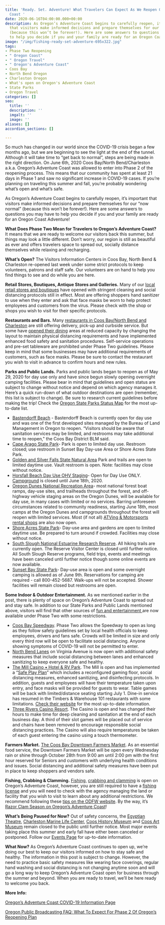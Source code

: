 ```yaml
---
title: 'Ready. Set. Adventure! What Travelers Can Expect As We Reopen Oregon’s Adventure
  Coast '
date: 2020-06-16T04:00:00.000+00:00
description: As Oregon’s Adventure Coast begins to carefully reopen, it’s important
  that visitors make informed decisions and prepare themselves for our “now normal”
  (because this won’t be forever!). Here are some answers to questions you may have
  to help you decide if you and your family are ready for an Oregon Coast Adventure!
image: "/img/fishing-ready-set-adventure-695x322.jpg"
tags:
- Phase Two Reopening
- " Oregon Coast"
- " Oregon Travel"
- " Oregon's Adventure Coast"
- Coos Bay
- North Bend Oregon
- Charleston Oregon
- What's open on Oregon's Adventure Coast
- State Parks
- Oregon Travel
categories: []
seo:
  title: ''
  description: ''
  imgalt: ''
  image: ''
aliases: []
accordion_sections: []

---
```

So much has changed in our world since the COVID-19 crisis began a few months ago, but we are beginning to see the light at the end of the tunnel. Although it will take time to “get back to normal”, steps are being made in the right direction. On June 6th, 2020 Coos Bay/North Bend/Charleston a.k.a. Oregon’s Adventure Coast was allowed to enter into Phase 2 of the reopening process. This means that our community has spent at least 21 days in Phase 1 and saw no significant increase in COVID-19 cases. If you’re planning on traveling this summer and fall, you’re probably wondering what’s open and what’s safe.

As Oregon’s Adventure Coast begins to carefully reopen, it’s important that visitors make informed decisions and prepare themselves for our “now normal” (because this won’t be forever!). Here are some answers to questions you may have to help you decide if you and your family are ready for an Oregon Coast Adventure!

**What Does Phase Two Mean for Travelers to Oregon’s Adventure Coast?** It means that we are ready to welcome our visitors back this summer, but things may look a little different. Don’t worry, our region is still as beautiful as ever and offers travelers space to spread out, socially distance themselves while relaxing and recharging.

**What’s Open?** The Visitors Information Centers in Coos Bay, North Bend & Charleston re-opened last week under some strict protocols to keep volunteers, patrons and staff safe. Our volunteers are on hand to help you find things to see and do while you are here.

**Retail Stores, Boutiques, Antique Stores and Galleries.** Many of our [local retail stores and boutiques](https://www.oregonsadventurecoast.com/shopping/) have opened with stringent cleaning and social distancing protocols still in effect. Most are offering shoppers hand sanitizer to use when they enter and ask that face masks be worn to help protect employees and customers from the virus. Please check with the shop or shops you wish to visit for their specific protocols.

**Restaurants and Bars.** Many [restaurants in Coos Bay/North Bend and Charleston](https://www.oregonsadventurecoast.com/dining/) are still offering delivery, pick-up and curbside service. But some have [opened their dining](https://www.oregonsadventurecoast.com/dining-options-takeout/) areas at reduced capacity by changing the layout to maintain physical distancing requirements and have implemented enhanced food safety and sanitation procedures. Self-service operations and pre-set tableware are prohibited under Phase Two guidelines. Please keep in mind that some businesses may have additional requirements of customers, such as face masks. Please be sure to contact the restaurant you wish to visit in advance to confirm hours and new rules.

**Parks and Public Lands.** Parks and public lands began to reopen as of May 29, 2020 for day use only and have since begun slowly opening overnight camping facilities. Please bear in mind that guidelines and open status are subject to change without notice and depend on which agency manages it. Here’s a quick run-down of what outdoor destinations are open (remember, this list is subject to change). Be sure to research current guidelines before making the trip! Check the [Oregon State Parks Status Map](https://oregonstateparks.org/index.cfm?do=v.dsp_parkstatus) for the most up-to-date list.

* [Bastendorff Beach](https://kcby.com/search?find=%20Bastendorff%20Beach) - Bastendorff Beach is currently open for day use and was one of the first developed sites managed by the Bureau of Land Management in Oregon to reopen. “Visitors should be aware that sanitation services may be limited, and restrooms may take additional time to reopen," the Coos Bay District BLM said.
* [Cape Arago State Park](https://stateparks.oregon.gov/index.cfm?do=parkPage.dsp_parkPage&parkId=66)- Park is open to limited day use. Restroom closed; use restroom in Sunset Bay Day-use Area or Shore Acres State Park.
* [Golden and Silver Falls State Natural Area](https://stateparks.oregon.gov/index.cfm?do=parkPage.dsp_parkPage&parkId=67) Park and trails are open to limited daytime use. Vault restroom is open. Note: facilities may close without notice.
* [Horsfall Beach Day Use OHV Staging](https://www.fs.usda.gov/recarea/siuslaw/recreation/recarea/?recid=42627)- Open for Day Use ONLY. [Campground](https://www.fs.usda.gov/recarea/siuslaw/recarea/?recid=42625) is closed until June 18th, 2020.
* [Oregon Dunes National Recreation Area](https://www.fs.usda.gov/detail/siuslaw/home/?cid=fseprd712205)- most national forest boat ramps, day-use sites, and trailheads throughout the forest, and off-highway vehicle staging areas on the Oregon Dunes, will be available for day use, in many cases with limited or no services. Barring unforeseen circumstances related to community readiness, starting June 18th, most camps at the Oregon Dunes and campgrounds throughout the forest will reopen with limited services. Most (if not all) [ATVing & Motorsports rental shops](https://www.oregonsadventurecoast.com/atv-motorsports/) are also now open.
* [Shore Acres State Park](https://shoreacres.net/)- Day-use area and gardens are open to limited daytime use. Be prepared to turn around if crowded. Facilities may close without notice.
* [South Slough National Estuarine Research Reserve](https://www.oregon.gov/dsl/SS/Pages/About.aspx). All hiking trails are currently open. The Reserve Visitor Center is closed until further notice. All South Slough Reserve programs, field trips, events and meetings have been canceled until further notice though some online events are now available.
* [Sunset Bay State Park](https://stateparks.oregon.gov/index.cfm?do=parkPage.dsp_parkPage&parkId=70)- Day-use area is open and some overnight camping is allowed as of June 9th. Reservations for camping are required - call 800-452-5687. Walk-ups will not be accepted. Shower facilities will remain closed but restrooms are open.

**Some Indoor & Outdoor Entertainment.** As we mentioned earlier in the post, there is plenty of space on Oregon’s Adventure Coast to spread out and stay safe. In addition to our State Parks and Public Lands mentioned above, visitors will find that other sources of [fun and entertainment ](https://www.oregonsadventurecoast.com/entertainment-and-nightlife/)are now available under Phase Two with some restrictions.

* [Coos Bay Speedway](https://theworldlink.com/sports/local/speedway-gets-back-to-racing/article_2a0c1b2e-abe8-11ea-a7a1-0b0046785b48.html). Phase Two allows the Speedway to open as long as they follow safety guidelines set by local health officials to keep employees, drivers and fans safe. Crowds will be limited in size and only every third row will be open to facilitate social distancing. Anyone showing symptoms of COVID-19 will not be permitted to enter.
* [North Bend Lanes](https://northbendlanes.com/) on Virginia Avenue is now open with additional safety measures that include social distancing between lanes and enhanced sanitizing to keep everyone safe and healthy.
* [The Mill Casino • Hotel & RV Park](https://www.themillcasino.com/update-on-our-response-to-covid-19/). The Mill is open and has implemented a “[Safe Play Plan](https://www.themillcasino.com/wp-content/uploads/2020/06/2005_General_Safe_Play_Plan-Dear_Web_Letter.pdf)” which includes a reconfigured gaming floor, social distancing measures, enhanced sanitizing, and disinfecting protocols. In addition, guests and employees will have their temperature taken upon entry, and face masks will be provided for guests to wear. Table games will be back with limited/distance seating starting July 1. Dine-in service has resumed in the Timbers & Warehouse 101 restaurants with some limitations. [Check their website](https://www.themillcasino.com/update-on-our-response-to-covid-19/) for the most up-to-date information.
* [Three Rivers Casino Resort](https://www.threeriverscasino.com/safety). The Casino is open and has changed their hours to make time for deep cleaning and sanitation at the end of each business day. A third of their slot games will be placed out of service and chairs have been removed to encourage responsible social distancing practices. The Casino will also require temperatures be taken of each guest entering the casino using a touch thermometer.

**Farmers Market.** [The Coos Bay Downtown Farmers Market](https://www.oregonsadventurecoast.com/blog/coos-bay-downtown-association-farmers-market-announces-changes-for-2020-same-great-produce/). As an essential food service, the Downtown Farmers Market will be open every Wednesday rain or shine through October 28th from 9:00 am until 2:00 pm with the first hour reserved for Seniors and customers with underlying health conditions and issues. Social distancing and additional safety measures have been put in place to keep shoppers and vendors safe.

**Fishing, Crabbing & Clamming.** [Fishing](https://www.oregonsadventurecoast.com/fishing/), [crabbing and clamming](https://www.oregonsadventurecoast.com/crabbing-clamming/) is open on Oregon’s Adventure Coast, however, you are still required to have a [fishing license](https://www.oregonsadventurecoast.com/fishing-license-requirements/) and you will need to check with the agency managing the land or facility that you wish to visit to learn about any additional restrictions. We recommend following these [tips on the ODFW website](https://myodfw.com/articles/oregon-reopening-tips-recreating-responsibly). By the way, it’s [Razor Clam Season on Oregon’s Adventure Coast](https://www.oregonsadventurecoast.com/blog/where-to-find-razor-clams-on-oregon-s-adventure-coast/)!

**What’s Being Paused for Now?** Out of safety concerns, the [Egyptian Theatre](https://egyptiantheatreoregon.com/), [Charleston Marine Life Center](http://www.charlestonmarinelifecenter.com/), [Coos History Museum](https://cooshistory.org/) and [Coos Art Museum](https://www.coosart.org/) remain closed to the public until further notice. Most major events taking place this summer and early fall have either been canceled or postponed. Follow our [Events Page](https://www.oregonsadventurecoast.com/events/) for up-to-date information.

**What Now?** As Oregon’s Adventure Coast continues to open up, we’re doing our best to keep our visitors informed on how to stay safe and healthy. The information in this post is subject to change. However, the need to practice basic safety measures like wearing face coverings, regular hand washing and social distancing is not changing anytime soon and will go a long way to keep Oregon’s Adventure Coast open for business through the summer and beyond. When you are ready to travel, we’ll be here ready to welcome you back.

**More Info:**

[Oregon’s Adventure Coast COVID-19 Information Page](https://www.oregonsadventurecoast.com/covid-19/)

[Oregon Public Broadcasting FAQ: What To Expect For Phase 2 Of Oregon’s Reopening Plan](https://www.opb.org/news/article/oregon-reopen-phase-2-faq/)